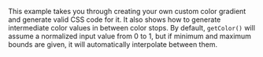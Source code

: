 This example takes you through creating your own custom color gradient and generate valid CSS code for it. It also shows how to generate intermediate color values in between color stops. By default, `getColor()` will assume a normalized input value from 0 to 1, but if minimum and maximum bounds are given, it will automatically interpolate between them.